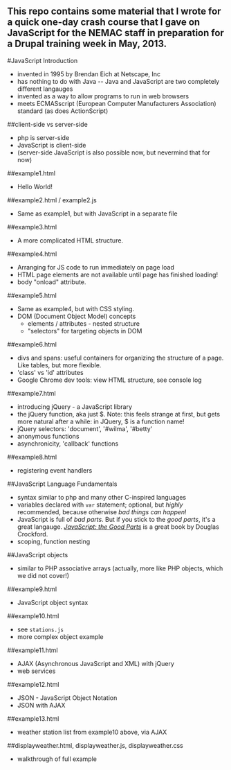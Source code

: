 This repo contains some material that I wrote for a quick one-day crash course that I gave on JavaScript for the NEMAC staff in preparation for a Drupal training week in May, 2013.
---------------------------------------------------------------

#JavaScript Introduction

* invented in 1995 by Brendan Eich at Netscape, Inc
* has nothing to do with Java -- Java and JavaScript are two completely different langauges
* invented as a way to allow programs to run in web browsers
* meets ECMASscript (European Computer Manufacturers Association) standard (as does ActionScript)

##client-side vs server-side

* php is server-side
* JavaScript is client-side
* (server-side JavaScript is also possible now, but nevermind that for now)

##example1.html

* Hello World!

##example2.html / example2.js

* Same as example1, but with JavaScript in a separate file

##example3.html

* A more complicated HTML structure.

##example4.html

* Arranging for JS code to run immediately on page load
* HTML page elements are not available until page has finished loading!
* body "onload" attribute.

##example5.html

* Same as example4, but with CSS styling.
* DOM (Document Object Model) concepts
  * elements / attributes - nested structure
  * "selectors" for targeting objects in DOM

##example6.html

* divs and spans: useful containers for organizing the structure of a page.  Like tables, but more flexible.
* 'class' vs 'id' attributes
* Google Chrome dev tools: view HTML structure, see console log

##example7.html

* introducing jQuery - a JavaScript library
* the jQuery function, aka just $.  Note: this feels strange at first, but gets more natural after a while:
  in JQuery, $ is a function name!
* jQuery selectors: 'document', '#wilma', '#betty'
* anonymous functions
* asynchronicity, 'callback' functions

##example8.html

* registering event handlers

##JavaScript Language Fundamentals

* syntax similar to php and many other C-inspired languages
* variables declared with `var` statement; optional, but *highly* recommended, because
  otherwise *bad things can happen*!
* JavaScript is full of _bad parts_.  But if you stick to the _good parts_, it's a great langauge.
  [_JavaScript: the Good Parts_](http://www.amazon.com/JavaScript-Good-Parts-Douglas-Crockford/dp/0596517742/ref=sr_1_1?ie=UTF8&qid=1366208068&sr=8-1&keywords=javascript%2C+the+good+parts)
 is a great book by Douglas Crockford.
* scoping, function nesting

##JavaScript objects

* similar to PHP associative arrays (actually, more like PHP objects, which we did not cover!)

##example9.html

* JavaScript object syntax

##example10.html

* see `stations.js`
* more complex object example

##example11.html

* AJAX (Asynchronous JavaScript and XML) with jQuery
* web services

##example12.html

* JSON - JavaScript Object Notation
* JSON with AJAX

##example13.html

* weather station list from example10 above, via AJAX

##displayweather.html, displayweather.js, displayweather.css

* walkthrough of full example

